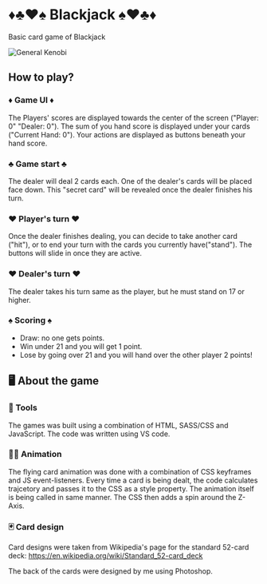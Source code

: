 # ♦♣♥♠ Blackjack ♠♥♣♦
Basic card game of Blackjack

![General Kenobi](https://media.giphy.com/media/NhrVA9pjd2gFv6N7pv/giphy.gif)

## How to play?

### ♦ Game UI ♦
The Players' scores are displayed towards the center of the screen ("Player: 0" "Dealer: 0").
The sum of you hand score is displayed under your cards ("Current Hand: 0").
Your actions are displayed as buttons beneath your hand score.

### ♣ Game start ♣
The dealer will deal 2 cards each. One of the dealer's cards will be placed face down.
This "secret card" will be revealed once the dealer finishes his turn.

### ♥ Player's turn ♥
Once the dealer finishes dealing, you can decide to take another card ("hit"), or to end your turn with the cards you currently have("stand").
The buttons will slide in once they are active.

### ♥ Dealer's turn ♥
The dealer takes his turn same as the player, but he must stand on 17 or higher.

### ♠ Scoring ♠
- Draw: no one gets points.
- Win under 21 and you will get 1 point.
- Lose by going over 21 and you will hand over the other player 2 points!

## 🖥 About the game

### 🔧 Tools
The games was built using a combination of HTML, SASS/CSS and JavaScript.
The code was written using VS code.

### 🏃‍♀️ Animation
The flying card animation was done with a combination of CSS keyframes and JS event-listeners.
Every time a card is being dealt, the code calculates trajcetory and passes it to the CSS as a style property.
The animation itself is being called in same manner. The CSS then adds a spin around the Z-Axis.

### 🃏 Card design
Card designs were taken from Wikipedia's page for the standard 52-card deck:
https://en.wikipedia.org/wiki/Standard_52-card_deck

The back of the cards were designed by me using Photoshop.
